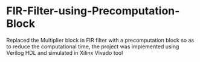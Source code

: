 # FIR-Filter-using-Precomputation-Block
Replaced the Multiplier block in FIR filter with a precomputation block so as to reduce the computational time, the project was implemented using Verilog HDL and simulated in Xilinx Vivado tool

